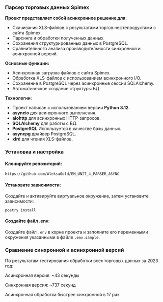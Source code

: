
### Парсер торговых данных Spimex
**Проект представляет собой асинхронное решение для:**
- Скачивания XLS-файлов с результатами торгов нефтепродуктами с сайта Spimex.
- Парсинга и обработки полученных данных. 
- Сохранения структурированных данных в PostgreSQL. 
- Сравнительного анализа производительности синхронной и асинхронной версий.

**Основные функции:**
- Асинхронная загрузка файлов с сайта Spimex.
- Обработка XLS-файлов с использованием асинхронного I/O.
- Сохранение в PostgreSQL через асинхронные сессии SQLAlchemy.
- Автоматическое создание структуры БД.


**Технологии:**
- Проект написан с испoльзованием версии **Python 3.12**.
- **asyncio** для асинхронного выполнения.
- **aiohttp** для асинхронных HTTP-запросов.
- **SQLAlchemy** для работы с БД.
- **PostgreSQL** Используется в качестве базы данных.
- **asyncpg** драйвер PostgreSQL.
- **xlrd** для чтения XLS-файлов.


### Установка и настройка

#### Клонируйте репозиторий:
```
https://github.com/AleksaGold/EM_UNIT_4_PARSER_ASYNC
```

#### Установите зависимости:
Создайте и активируйте виртуальное окружение, затем установите зависимости:
```
poetry install
```

#### Создайте файл .env:
Создайте файл `.env` в корне проекта и заполните его переменными окружения указанными в файле `.env.sample`.

### Сравнение синхронной и асинхронной версий
По результатам тестирования обработки всех торговых данных за 2023 год:

Асинхронная версия: ~43 секунды

Синхронная версия: ~737 секунд

Асинхронная обработка быстрее синхронной в 17 раз